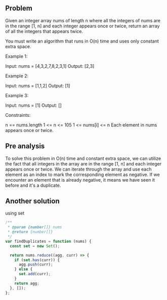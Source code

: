 ## Problem

Given an integer array nums of length n where all the integers of nums are in the range [1, n] and each integer appears once or twice, return an array of all the integers that appears twice.

You must write an algorithm that runs in O(n) time and uses only constant extra space.



Example 1:

Input: nums = [4,3,2,7,8,2,3,1]
Output: [2,3]

Example 2:

Input: nums = [1,1,2]
Output: [1]

Example 3:

Input: nums = [1]
Output: []



Constraints:

n == nums.length
1 <= n <= 105
1 <= nums[i] <= n
Each element in nums appears once or twice.

## Pre analysis

To solve this problem in O(n) time and constant extra space, we can utilize the fact that all integers in the array are in the range [1, n] and each integer appears once or twice. We can iterate through the array and use each element as an index to mark the corresponding element as negative. If we encounter an element that is already negative, it means we have seen it before and it's a duplicate.

## Another solution

using set

```javascript
/**
 * @param {number[]} nums
 * @return {number[]}
 */
var findDuplicates = function (nums) {
  const set = new Set();

  return nums.reduce((agg, curr) => {
    if (set.has(curr)) {
      agg.push(curr);
    } else {
      set.add(curr);
    }
    return agg;
  }, []);
};
```
